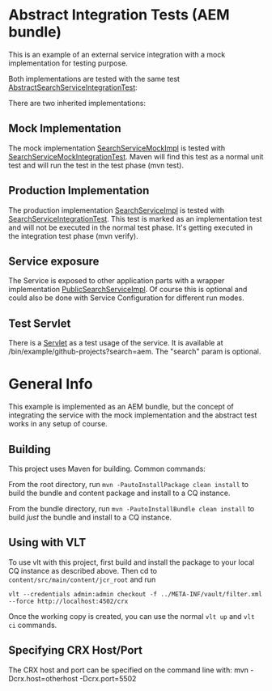 Abstract Integration Tests (AEM bundle)
=======
This is an example of an external service integration with a mock implementation for testing purpose. 

Both implementations are tested with the same test [AbstractSearchServiceIntegrationTest](bundle/src/test/java/df/example/ext/impl/AbstractSearchServiceIntegrationTest.java):

There are two inherited implementations: 

Mock Implementation
--------

The mock implementation [SearchServiceMockImpl](bundle/src/main/java/df/example/ext/impl/SearchServiceMockImpl.java) is tested with [SearchServiceMockIntegrationTest](bundle/src/test/java/df/example/ext/impl/SearchServiceMockIntegrationTest.java). Maven will find this test as a normal unit test and will run the test in the test phase (mvn test).

Production Implementation
--------
The production implementation [SearchServiceImpl](bundle/src/main/java/df/example/ext/impl/SearchServiceImpl.java) is tested with [SearchServiceIntegrationTest](bundle/src/test/java/df/example/ext/impl/SearchServiceIntegrationTest.java). This test is marked as an implementation test and will not be executed in the normal test phase. It's getting executed in the integration test phase (mvn verify).

Service exposure
--------
The Service is exposed to other application parts with a wrapper implementation [PublicSearchServiceImpl](bundle/src/main/java/df/example/ext/impl/PublicSearchServiceImpl.java). Of course this is optional and could also be done with Service Configuration for different run modes. 

Test Servlet
--------
There is a [Servlet](bundle/src/main/java/df/example/ext/servlets/GithubProjects.java) as a test usage of the service. It is available at /bin/example/github-projects?search=aem. The "search" param is optional.




General Info
========
This example is implemented as an AEM bundle, but the concept of integrating the service with the mock implementation and the abstract test works in any setup of course.

Building
--------

This project uses Maven for building. Common commands:

From the root directory, run ``mvn -PautoInstallPackage clean install`` to build the bundle and content package and install to a CQ instance.

From the bundle directory, run ``mvn -PautoInstallBundle clean install`` to build *just* the bundle and install to a CQ instance.

Using with VLT
--------------

To use vlt with this project, first build and install the package to your local CQ instance as described above. Then cd to `content/src/main/content/jcr_root` and run

    vlt --credentials admin:admin checkout -f ../META-INF/vault/filter.xml --force http://localhost:4502/crx

Once the working copy is created, you can use the normal ``vlt up`` and ``vlt ci`` commands.

Specifying CRX Host/Port
------------------------

The CRX host and port can be specified on the command line with:
mvn -Dcrx.host=otherhost -Dcrx.port=5502 <goals>


